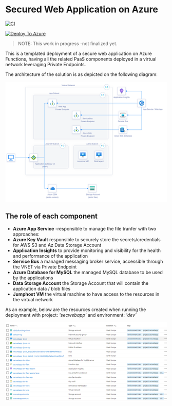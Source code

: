 # Secured Web Application on Azure
[![CI](https://github.com/nianton/azure-secure-website/actions/workflows/main.yml/badge.svg)](https://github.com/nianton/azure-secure-website/actions/workflows/main.yml)

[![Deploy To Azure](https://aka.ms/deploytoazurebutton)](https://portal.azure.com/#create/Microsoft.Template/uri/https%3A%2F%2Fraw.githubusercontent.com%2Fnianton%2Fazure-secure-website%2Fmain%2Fdeploy%2Fazure.sub.deploy.json)

> NOTE: This work in progress -not finalized yet.

This is a templated deployment of a secure web application on Azure Functions, having all the related PaaS components deployed in a virtual network leveraging Private Endpoints.

The architecture of the solution is as depicted on the following diagram:

![Artitectural Diagram](./assets/azure-diagram.png?raw=true)

## The role of each component
* **Azure App Service** -responsible to manage the file tranfer with two approaches:
* **Azure Key Vault** responsible to securely store the secrets/credentials for AWS S3 and Az Data Storage Account
* **Application Insights** to provide monitoring and visibility for the health and performance of the application
* **Service Bus** a managed messaging broker service, accessible through the VNET via Private Endpoint
* **Azure Database for MySQL** the managed MySQL database to be used by the applications
* **Data Storage Account** the Storage Account that will contain the application data / blob files
* **Jumphost VM** the virtual machine to have access to the resources in the virtual network

As an example, below are the resources created when running the deployment with project: *'secwebapp'* and environment: *'dev'*

![Artitectural Diagram](./assets/azure-resources.png?raw=true)

